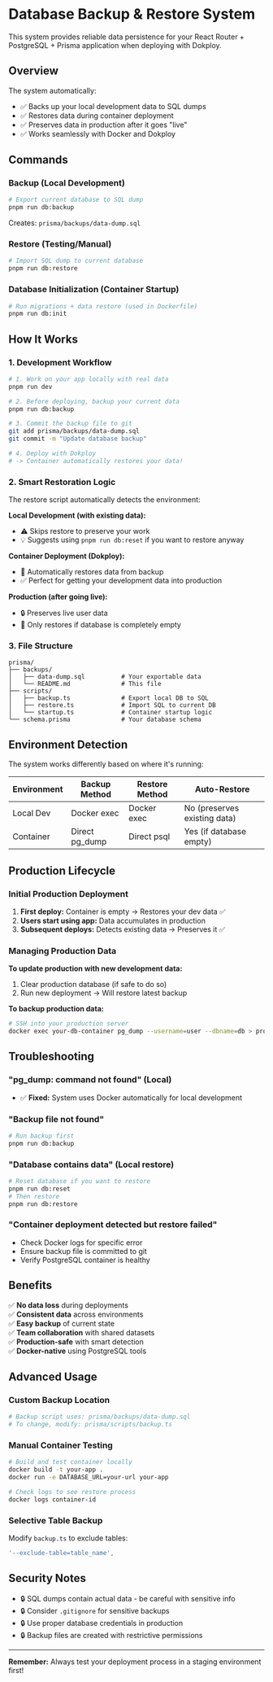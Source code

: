# Database Backup & Restore System

This system provides reliable data persistence for your React Router + PostgreSQL + Prisma application when deploying with Dokploy.

## Overview

The system automatically:
- ✅ Backs up your local development data to SQL dumps
- ✅ Restores data during container deployment
- ✅ Preserves data in production after it goes "live"
- ✅ Works seamlessly with Docker and Dokploy

## Commands

### Backup (Local Development)
```bash
# Export current database to SQL dump
pnpm run db:backup
```
Creates: `prisma/backups/data-dump.sql`

### Restore (Testing/Manual)
```bash
# Import SQL dump to current database
pnpm run db:restore
```

### Database Initialization (Container Startup)
```bash
# Run migrations + data restore (used in Dockerfile)
pnpm run db:init
```

## How It Works

### 1. Development Workflow
```bash
# 1. Work on your app locally with real data
pnpm run dev

# 2. Before deploying, backup your current data
pnpm run db:backup

# 3. Commit the backup file to git
git add prisma/backups/data-dump.sql
git commit -m "Update database backup"

# 4. Deploy with Dokploy
# -> Container automatically restores your data!
```

### 2. Smart Restoration Logic

The restore script automatically detects the environment:

**Local Development (with existing data):**
- ⚠️ Skips restore to preserve your work
- 💡 Suggests using `pnpm run db:reset` if you want to restore anyway

**Container Deployment (Dokploy):**
- 🚀 Automatically restores data from backup
- ✅ Perfect for getting your development data into production

**Production (after going live):**
- 🔒 Preserves live user data
- 🔄 Only restores if database is completely empty

### 3. File Structure
```
prisma/
├── backups/
│   ├── data-dump.sql          # Your exportable data
│   └── README.md              # This file
├── scripts/
│   ├── backup.ts              # Export local DB to SQL
│   ├── restore.ts             # Import SQL to current DB
│   └── startup.ts             # Container startup logic
└── schema.prisma              # Your database schema
```

## Environment Detection

The system works differently based on where it's running:

| Environment | Backup Method | Restore Method | Auto-Restore |
|-------------|---------------|----------------|--------------|
| Local Dev   | Docker exec   | Docker exec    | No (preserves existing data) |
| Container   | Direct pg_dump| Direct psql    | Yes (if database empty) |

## Production Lifecycle

### Initial Production Deployment
1. **First deploy:** Container is empty → Restores your dev data ✅
2. **Users start using app:** Data accumulates in production
3. **Subsequent deploys:** Detects existing data → Preserves it ✅

### Managing Production Data

**To update production with new development data:**
1. Clear production database (if safe to do so)
2. Run new deployment → Will restore latest backup

**To backup production data:**
```bash
# SSH into your production server
docker exec your-db-container pg_dump --username=user --dbname=db > production-backup.sql
```

## Troubleshooting

### "pg_dump: command not found" (Local)
- ✅ **Fixed:** System uses Docker automatically for local development

### "Backup file not found"
```bash
# Run backup first
pnpm run db:backup
```

### "Database contains data" (Local restore)
```bash
# Reset database if you want to restore
pnpm run db:reset
# Then restore
pnpm run db:restore
```

### "Container deployment detected but restore failed"
- Check Docker logs for specific error
- Ensure backup file is committed to git
- Verify PostgreSQL container is healthy

## Benefits

✅ **No data loss** during deployments  
✅ **Consistent data** across environments  
✅ **Easy backup** of current state  
✅ **Team collaboration** with shared datasets  
✅ **Production-safe** with smart detection  
✅ **Docker-native** using PostgreSQL tools  

## Advanced Usage

### Custom Backup Location
```bash
# Backup script uses: prisma/backups/data-dump.sql
# To change, modify: prisma/scripts/backup.ts
```

### Manual Container Testing
```bash
# Build and test container locally
docker build -t your-app .
docker run -e DATABASE_URL=your-url your-app

# Check logs to see restore process
docker logs container-id
```

### Selective Table Backup
Modify `backup.ts` to exclude tables:
```typescript
'--exclude-table=table_name',
```

## Security Notes

- 🔒 SQL dumps contain actual data - be careful with sensitive info
- 🔒 Consider `.gitignore` for sensitive backups
- 🔒 Use proper database credentials in production
- 🔒 Backup files are created with restrictive permissions

---

**Remember:** Always test your deployment process in a staging environment first!
